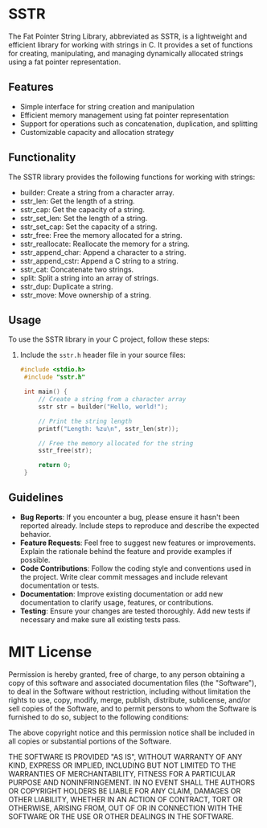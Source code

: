 # SSTR

The Fat Pointer String Library, abbreviated as SSTR, is a lightweight and efficient library for working with strings in C. It provides a set of functions for creating, manipulating, and managing dynamically allocated strings using a fat pointer representation.

## Features

- Simple interface for string creation and manipulation
- Efficient memory management using fat pointer representation
- Support for operations such as concatenation, duplication, and splitting
- Customizable capacity and allocation strategy

## Functionality

The SSTR library provides the following functions for working with strings:

- builder: Create a string from a character array.
- sstr_len: Get the length of a string.
- sstr_cap: Get the capacity of a string.
- sstr_set_len: Set the length of a string.
- sstr_set_cap: Set the capacity of a string.
- sstr_free: Free the memory allocated for a string.
- sstr_reallocate: Reallocate the memory for a string.
- sstr_append_char: Append a character to a string.
- sstr_append_cstr: Append a C string to a string.
- sstr_cat: Concatenate two strings.
- split: Split a string into an array of strings.
- sstr_dup: Duplicate a string.
- sstr_move: Move ownership of a string.


## Usage

To use the SSTR library in your C project, follow these steps:

1. Include the `sstr.h` header file in your source files:

   ```c
   #include <stdio.h>
    #include "sstr.h"

    int main() {
        // Create a string from a character array
        sstr str = builder("Hello, world!");

        // Print the string length
        printf("Length: %zu\n", sstr_len(str));

        // Free the memory allocated for the string
        sstr_free(str);

        return 0;
    }


## Guidelines

- **Bug Reports**: If you encounter a bug, please ensure it hasn't been reported already. Include steps to reproduce and describe the expected behavior.
- **Feature Requests**: Feel free to suggest new features or improvements. Explain the rationale behind the feature and provide examples if possible.
- **Code Contributions**: Follow the coding style and conventions used in the project. Write clear commit messages and include relevant documentation or tests.
- **Documentation**: Improve existing documentation or add new documentation to clarify usage, features, or contributions.
- **Testing**: Ensure your changes are tested thoroughly. Add new tests if necessary and make sure all existing tests pass.


# MIT License

Permission is hereby granted, free of charge, to any person obtaining a copy
of this software and associated documentation files (the "Software"), to deal
in the Software without restriction, including without limitation the rights
to use, copy, modify, merge, publish, distribute, sublicense, and/or sell
copies of the Software, and to permit persons to whom the Software is
furnished to do so, subject to the following conditions:

The above copyright notice and this permission notice shall be included in all
copies or substantial portions of the Software.

THE SOFTWARE IS PROVIDED "AS IS", WITHOUT WARRANTY OF ANY KIND, EXPRESS OR
IMPLIED, INCLUDING BUT NOT LIMITED TO THE WARRANTIES OF MERCHANTABILITY,
FITNESS FOR A PARTICULAR PURPOSE AND NONINFRINGEMENT. IN NO EVENT SHALL THE
AUTHORS OR COPYRIGHT HOLDERS BE LIABLE FOR ANY CLAIM, DAMAGES OR OTHER
LIABILITY, WHETHER IN AN ACTION OF CONTRACT, TORT OR OTHERWISE, ARISING FROM,
OUT OF OR IN CONNECTION WITH THE SOFTWARE OR THE USE OR OTHER DEALINGS IN THE
SOFTWARE.
